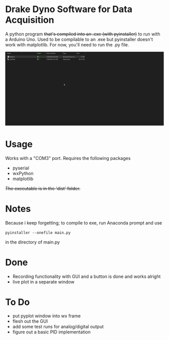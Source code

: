 Drake Dyno Software for Data Acquisition
=========================

A python program <del>that's compiled into an .exe (with pyinstaller)</del> to run with a Arduino Uno. Used to be compilable to an .exe but pyinstaller doesn't work with matplotlib. For now, you'll need to run the .py file. 

![Example](images/example.gif)

Usage
========

Works with a "COM3" port.
Requires the following packages 
- pyserial 
- wxPython
- matplotlib

<del>The executable is in the 'dist' folder.</del>

Notes
=========
Because i keep forgetting; to compile to exe, run Anaconda prompt and use

    pyinstaller --onefile main.py
    
in the directory of main.py

Done 
====================
- Recording functionality with GUI and a button is done and works alright
- live plot in a separate window

To Do
======
- put pyplot window into wx frame
- flesh out the GUI 
- add some test runs for analog/digital output
- figure out a basic PID implementation 

